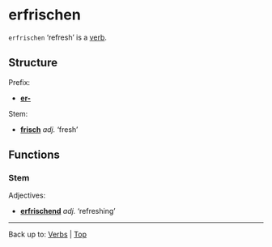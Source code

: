 # erfrischen

`erfrischen` ‘refresh’ is a [verb](../../index.md).

## Structure

Prefix:
- **[er-](../../prefixes/er_.md)**

Stem:
- **[frisch](../../../adjectives/f/fr/frisch.md)** *adj.* ‘fresh’

## Functions

### Stem

Adjectives:
- **[erfrischend](../../../adjectives/e/er/erfrischend.md)** *adj.* ‘refreshing’

----

Back up to: [Verbs](../../index.md) | [Top](../../../index.md)
